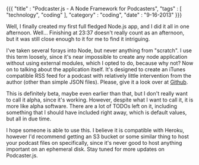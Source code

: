 {{{
    "title"    : "Podcaster.js - A Node Framework for Podcasters",
    "tags"     : [ "technology", "coding" ],
    "category" : "coding",
    "date"     : "9-16-2013"
}}}

Well, I finally created my first full fledged Node.js app, and I did it all in one afternoon. Well... Finishing at 23:37 doesn't really count as an afternoon, but it was still close enough to it for me to find it intriguing.

<!--more--->

I've taken several forays into Node, but never anything from "scratch". I use this term loosely, since it's near impossible to create any node application without using external modules, which I opted to do, because why not? Now on to talking about the application itself. It's designed to create an iTunes compatible RSS feed for a podcast with relatively little intervention from the author (other than simple JSON files). Please, give it a look over at [Github](http://caffeinewriter.github.io/podcaster-js). 

This is definitely beta, maybe even earlier than that, but I don't really want to call it alpha, since it's working. However, despite what I want to call it, it is more like alpha software. There are a lot of TODOs left on it, including something that I should have included right away, which is default values, but all in due time. 

I hope someone is able to use this. I believe it is compatible with Heroku, however I'd recommend getting an S3 bucket or some similar thing to host your podcast files on specifically, since it's never good to host anything important on an ephemeral disk. Stay tuned for more updates on Podcaster.js.